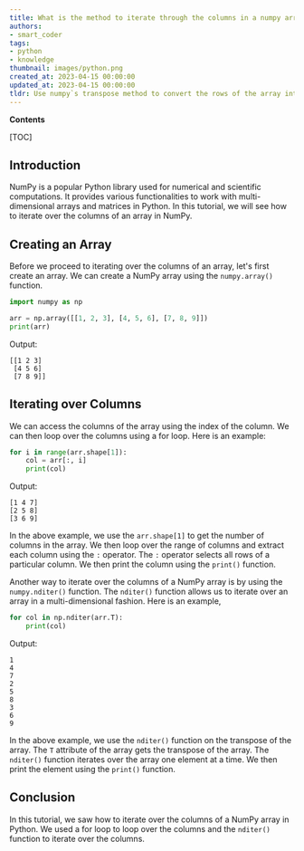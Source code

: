 ```yaml
---
title: What is the method to iterate through the columns in a numpy array?
authors:
- smart_coder
tags:
- python
- knowledge
thumbnail: images/python.png
created_at: 2023-04-15 00:00:00
updated_at: 2023-04-15 00:00:00
tldr: Use numpy`s transpose method to convert the rows of the array into columns and then use a for loop to iterate over them.
---
```


**Contents**

[TOC]

## Introduction
NumPy is a popular Python library used for numerical and scientific computations. It provides various functionalities to work with multi-dimensional arrays and matrices in Python. In this tutorial, we will see how to iterate over the columns of an array in NumPy.

## Creating an Array
Before we proceed to iterating over the columns of an array, let's first create an array. We can create a NumPy array using the `numpy.array()` function.

```python
import numpy as np

arr = np.array([[1, 2, 3], [4, 5, 6], [7, 8, 9]])
print(arr)
```

Output:
```
[[1 2 3]
 [4 5 6]
 [7 8 9]]
```

## Iterating over Columns
We can access the columns of the array using the index of the column. We can then loop over the columns using a for loop. Here is an example:

```python
for i in range(arr.shape[1]):
    col = arr[:, i]
    print(col)
```

Output:
```
[1 4 7]
[2 5 8]
[3 6 9]
```

In the above example, we use the `arr.shape[1]` to get the number of columns in the array. We then loop over the range of columns and extract each column using the `:` operator. The `:` operator selects all rows of a particular column. We then print the column using the `print()` function.

Another way to iterate over the columns of a NumPy array is by using the `numpy.nditer()` function. The `nditer()` function allows us to iterate over an array in a multi-dimensional fashion. Here is an example,

```python
for col in np.nditer(arr.T):
    print(col)
```

Output:
```
1
4
7
2
5
8
3
6
9
```

In the above example, we use the `nditer()` function on the transpose of the array. The `T` attribute of the array gets the transpose of the array. The `nditer()` function iterates over the array one element at a time. We then print the element using the `print()` function.

## Conclusion
In this tutorial, we saw how to iterate over the columns of a NumPy array in Python. We used a for loop to loop over the columns and the `nditer()` function to iterate over the columns.
